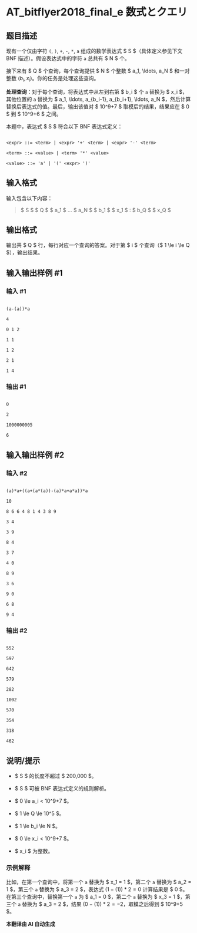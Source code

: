 # AT_bitflyer2018_final_e 数式とクエリ

## 题目描述

现有一个仅由字符 `(`, `)`, `+`, `-`, `*`, `a` 组成的数学表达式 $ S $（具体定义参见下文 BNF 描述）。假设表达式中的字符 `a` 总共有 $ N $ 个。

接下来有 $ Q $ 个查询，每个查询提供 $ N $ 个整数 $ a_1, \ldots, a_N $ 和一对整数 $(b_i, x_i)$。你的任务是处理这些查询。

**处理查询**：对于每个查询，将表达式中从左到右第 $ b_i $ 个 `a` 替换为 $ x_i $，其他位置的 `a` 替换为 $ a_1, \ldots, a_{b_i-1}, a_{b_i+1}, \ldots, a_N $，然后计算替换后表达式的值。最后，输出该值对 $ 10^9+7 $ 取模后的结果，结果应在 $ 0 $ 到 $ 10^9+6 $ 之间。

本题中，表达式 $ S $ 符合以下 BNF 表达式定义：

```
<expr> ::= <term> | <expr> '+' <term> | <expr> '-' <term>
<term> ::= <value> | <term> '*' <value>
<value> ::= 'a' | '(' <expr> ')'
```

## 输入格式

输入包含以下内容：

> $ S $ $ Q $ $ a_1 $ ... $ a_N $ $ b_1 $ $ x_1 $ : $ b_Q $ $ x_Q $

## 输出格式

输出共 $ Q $ 行，每行对应一个查询的答案。对于第 $ i $ 个查询（$ 1 \le i \le Q $），输出结果。

## 输入输出样例 #1

### 输入 #1

```
(a-(a))*a
4
0 1 2
1 1
1 2
2 1
1 4
```

### 输出 #1

```
0
2
1000000005
6
```

## 输入输出样例 #2

### 输入 #2

```
(a)*a+((a+(a*(a))-(a)*a+a*a))*a
10
8 6 6 4 8 1 4 3 8 9
3 4
3 9
8 4
3 7
4 0
8 9
3 6
9 0
6 8
9 4
```

### 输出 #2

```
552
597
642
579
282
1002
570
354
318
462
```

## 说明/提示

- $ S $ 的长度不超过 $ 200,000 $。
- $ S $ 可被 BNF 表达式定义的规则解析。
- $ 0 \le a_i < 10^9+7 $。
- $ 1 \le Q \le 10^5 $。
- $ 1 \le b_i \le N $。
- $ 0 \le x_i < 10^9+7 $。
- $ x_i $ 为整数。

### 示例解释

比如，在第一个查询中，将第一个 `a` 替换为 $ x_1 = 1 $，第二个 `a` 替换为 $ a_2 = 1 $，第三个 `a` 替换为 $ a_3 = 2 $，表达式 $(1 - (1)) * 2 = 0$ 计算结果是 $ 0 $。在第三个查询中，替换第一个 `a` 为 $ a_1 = 0 $，第二个 `a` 替换为 $ x_3 = 1 $，第三个 `a` 替换为 $ a_3 = 2 $，结果 $(0 - (1)) * 2 = -2$，取模之后得到 $ 10^9+5 $。

 **本翻译由 AI 自动生成**